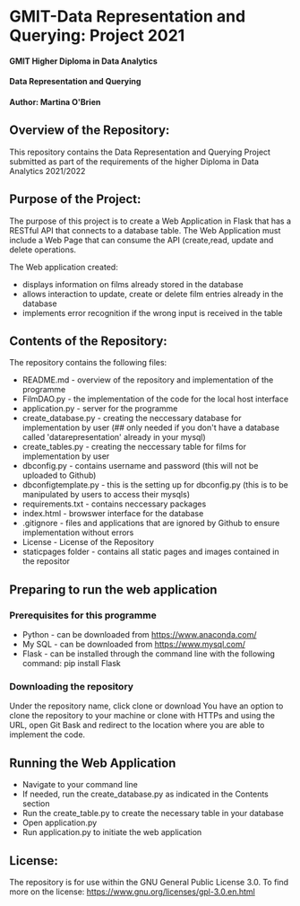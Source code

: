 # GMIT-Data Representation and Querying: Project 2021

#### GMIT Higher Diploma in Data Analytics
#### Data Representation and Querying
#### Author: Martina O'Brien

## Overview of the Repository:
This repository contains the Data Representation and Querying Project submitted as part of the requirements of the higher Diploma in Data Analytics 2021/2022

## Purpose of the Project:
The purpose of this project is to create a Web Application in Flask that has a RESTful API that connects to a database table. The Web Application must include a Web Page that can consume the API (create,read, update and delete operations. 

The Web application created:
- displays information on films already stored in the database
- allows interaction to update, create or delete film entries already in the database
- implements error recognition if the wrong input is received in the table


## Contents of the Repository:
The repository contains the following files: 
- README.md - overview of the repository and implementation of the programme
- FilmDAO.py - the implementation of the code for the local host interface
- application.py - server for the programme
- create_database.py - creating the neccessary database for implementation by user (## only needed if you don't have a database called 'datarepresentation' already in your mysql)
- create_tables.py - creating the neccessary table for films for implementation by user
- dbconfig.py - contains username and password (this will not be uploaded to Github)
- dbconfigtemplate.py - this is the setting up for dbconfig.py (this is to be manipulated by users to access their mysqls)
- requirements.txt - contains neccessary packages
- index.html - browswer interface for the database
- .gitignore - files and applications that are ignored by Github to ensure implementation without errors
- License - License of the Repository
- staticpages folder - contains all static pages and images contained in the repositor


## Preparing to run the web application

### Prerequisites for this programme

- Python - can be downloaded from https://www.anaconda.com/
- My SQL - can be downloaded from https://www.mysql.com/
- Flask - can be installed through the command line with the following command: pip install Flask

### Downloading the repository
Under the repository name, click clone or download
You have an option to clone the repository to your machine or clone with HTTPs and using the URL, open Git Bask and redirect to the location where you are able to implement the code.


## Running the Web Application
- Navigate to your command line
- If needed, run the create_database.py as indicated in the Contents section
- Run the create_table.py to create the necessary table in your database
- Open application.py 
- Run application.py to initiate the web application

## License:
The repository is for use within the GNU General Public License 3.0. To find more on the license: https://www.gnu.org/licenses/gpl-3.0.en.html

  


